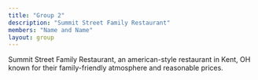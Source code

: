 ```yaml
---
title: "Group 2"
description: "Summit Street Family Restaurant"
members: "Name and Name"
layout: group
---
```


Summit Street Family Restaurant, an american-style restaurant in Kent, OH known for their family-friendly atmosphere and reasonable prices.